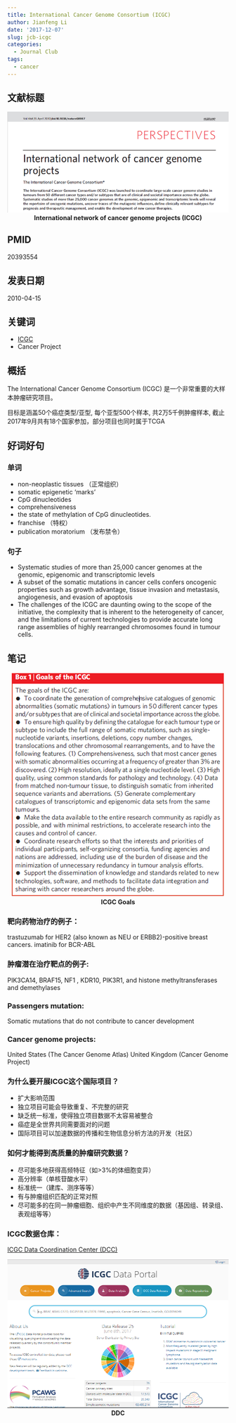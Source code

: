```yaml
---
title: International Cancer Genome Consortium (ICGC)
author: Jianfeng Li
date: '2017-12-07'
slug: jcb-icgc
categories:
  - Journal Club
tags:
  - cancer
---
```


## 文献标题

<div align=center>
<img src='https://github.com/Miachol/Writing-material/raw/master/notes/images/2017-09-05-JCB-ICGC/ICGC.png'>
<br/>
<b>International network of cancer genome projects (ICGC)</b>
</div>

## PMID

20393554

## 发表日期

2010-04-15

## 关键词

- [ICGC](http://www.icgc.org)
- Cancer Project

## 概括

The International Cancer Genome Consortium (ICGC) 是一个非常重要的大样本肿瘤研究项目。

目标是涵盖50个癌症类型/亚型, 每个亚型500个样本, 共2万5千例肿瘤样本, 截止2017年9月共有18个国家参加，部分项目也同时属于TCGA

## 好词好句

### 单词

- non-neoplastic tissues （正常组织）
- somatic epigenetic ‘marks’
- CpG dinucleotides
- comprehensiveness
- the state of methylation of CpG dinucleotides.
- franchise （特权）
- publication moratorium （发布禁令）

### 句子

- Systematic studies of more than 25,000 cancer genomes at the genomic, epigenomic and transcriptomic levels
- A subset of the somatic mutations in cancer cells confers oncogenic properties such as growth advantage, tissue invasion and metastasis, angiogenesis, and evasion of apoptosis
- The challenges of the ICGC are daunting owing to the scope of the initiative, the complexity that is inherent to the heterogeneity of cancer, and the limitations of current technologies to provide accurate long range assemblies of highly rearranged chromosomes found in tumour cells.

## 笔记

<div align=center>
<img src='https://github.com/Miachol/Writing-material/raw/master/notes/images/2017-09-05-JCB-ICGC/ICGC-goals.png'>
<br/>
<b>ICGC Goals</b>
</div>

### 靶向药物治疗的例子：

trastuzumab for HER2 (also known as NEU or ERBB2)-positive breast cancers.
imatinib for BCR-ABL

### 肿瘤潜在治疗靶点的例子:

PIK3CA14, BRAF15, NF1 , KDR10, PIK3R1, and histone methyltransferases and demethylases

### Passengers mutation:

Somatic mutations that do not contribute to cancer development

### Cancer genome projects:

United States (The Cancer Genome Atlas)
United Kingdom (Cancer Genome Project)

### 为什么要开展ICGC这个国际项目？

- 扩大影响范围
- 独立项目可能会导致重复、不完整的研究
- 缺乏统一标准，使得独立项目数据不太容易被整合
- 癌症是全世界共同需要面对的问题
- 国际项目可以加速数据的传播和生物信息分析方法的开发（社区）

### 如何才能得到高质量的肿瘤研究数据？

- 尽可能多地获得高频特征（如>3%的体细胞变异）
- 高分辨率（单核苷酸水平）
- 标准统一（建库、测序等等）
- 有与肿瘤组织匹配的正常对照
- 尽可能多的在同一肿瘤细胞、组织中产生不同维度的数据（基因组、转录组、表观组等等）

### ICGC数据仓库：

[ICGC Data Coordination Center (DCC)](https://dcc.icgc.org/)

<div align=center>
<img src='https://github.com/Miachol/Writing-material/raw/master/notes/images/2017-09-05-JCB-ICGC/DDC.png'>
<br/>
<b>DDC</b>
</div>
